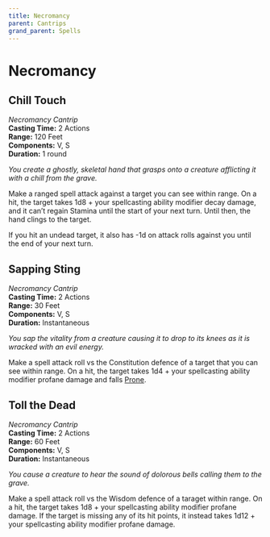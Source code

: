 ```yaml
---
title: Necromancy
parent: Cantrips
grand_parent: Spells
---
```


# Necromancy

## Chill Touch
*Necromancy Cantrip*<br>
**Casting Time:** 2 Actions<br>
**Range:** 120 Feet<br>
**Components:** V, S<br>
**Duration:** 1 round

*You create a ghostly, skeletal hand that grasps onto a creature afflicting it with a chill from the grave.*

Make a ranged spell attack against a target you can see within range. On a hit, the target takes 1d8 + your spellcasting ability modifier decay damage, and it can’t regain Stamina until the start of your next turn. Until then, the hand clings to the target.

If you hit an undead target, it also has -1d on attack rolls against you until the end of your next turn.

## Sapping Sting
*Necromancy Cantrip*<br>
**Casting Time:** 2 Actions<br>
**Range:** 30 Feet<br>
**Components:** V, S<br>
**Duration:** Instantaneous

*You sap the vitality from a creature causing it to drop to its knees as it is wracked with an evil energy.*

Make a spell attack roll vs the Constitution defence of a target that you can see within range. On a hit, the target takes 1d4 + your spellcasting ability modifier profane damage and falls [Prone](https://stormchaserroleplaying.com/stormchaserRPG/Conditions/Prone/).

## Toll the Dead
*Necromancy Cantrip*<br>
**Casting Time:** 2 Actions<br>
**Range:** 60 Feet<br>
**Components:** V, S<br>
**Duration:** Instantaneous

*You cause a creature to hear the sound of dolorous bells calling them to the grave.*

Make a spell attack roll vs the Wisdom defence of a taraget within range. On a hit, the target takes 1d8 + your spellcasting ability modifier profane damage. If the target is missing any of its hit points, it instead takes 1d12 + your spellcasting ability modifier profane damage.
